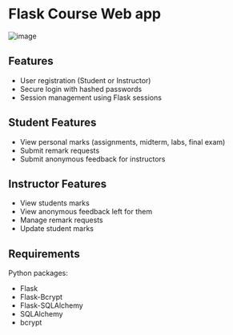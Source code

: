 # Flask Course Web app
![image](https://github.com/user-attachments/assets/f7a616ed-baa1-4962-803d-1bec82459969)

## Features
- User registration (Student or Instructor)
- Secure login with hashed passwords
- Session management using Flask sessions

## Student Features
- View personal marks (assignments, midterm, labs, final exam)
- Submit remark requests 
- Submit anonymous feedback for instructors

## Instructor Features
- View students marks
- View anonymous feedback left for them
- Manage remark requests 
- Update student marks

## Requirements
Python packages:
- Flask
- Flask-Bcrypt
- Flask-SQLAlchemy
- SQLAlchemy
- bcrypt
